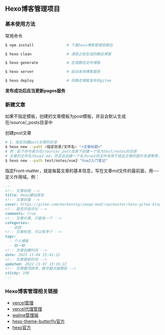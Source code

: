 ## Hexo博客管理项目

### 基本使用方法

常用命令

```bash
$ npm install				# 下载hexo博客管理依赖包

$ hexo clean				# 清除之前生成的静态博客

$ hexo generate				# 生成静态文件博客

$ hexo server				# 启动本地博客服务

$ hexo deploy				# 将静态博客发布到gitee
```

**发布成功后应当更新pages服务**

### 新建文章

如果不指定模板，创建的文章模板为post模板，并且会默认生成在/source/_posts目录中

创建post文章

```bash
# 1、指定创建post文章的目录
$ hexo new --paht <指定目录/文件名> "<文章标题>"
# 例：如下命令表示在/source/_post目录下创建一个名为test/notes的目录
# 文章的文件名为vue2.md，并且会创建一个名为vue2的文件夹用于装此文章的图片资源等等，文章的标题为 Vue2入门笔记
$ hexo new --path test/notes/vue2 "Vue2入门笔记"
```
指定Front-matter，就是每篇文章的基本信息，写在文章md文件的最前面，用---定义作用域。例：

```markdown
---
<!-- 文章标题 -->
title: Hexo建站感言
<!-- 文章封面 -->
cover: https://gitee.com/markening/image-bed/raw/master/hexo-gitee-blog/article/_post/summary/hello-world/cover.jpg
<!-- 是否开启评论 -->
comments: true
<!-- 文章分类，只能有一个 -->
categories:
  - 总结
<!-- 文章标签，可以有多个 -->
tags:
  - 个人博客
  - 聊一聊
<!-- 文章创建时间 -->
date: 2022-11-04 15:41:22
<!-- 文章更新时间 -->
updated: 2022-11-07 13:16:22
<!-- 文章置顶排序，数字越大越靠前 -->
sticky: 100
---
```

### Hexo博客管理相关链接
- [vercel管理](https://vercel.com/makuning/hexo-gitee-blog-waline)
- [vercel代理管理](https://hexo-gitee-blog-waline.19marken.top/ui)
- [waline管理端](https://hexo-gitee-blog-waline-mpolgjsxt-makuning.vercel.app/ui)
- [hexo-theme-butterfly官方](https://butterfly.js.org/)
- [hexo官方](https://hexo.io/zh-cn/)